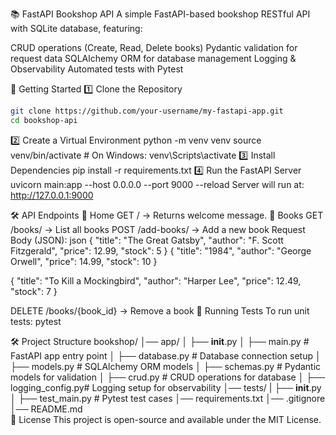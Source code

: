 📚 FastAPI Bookshop API
A simple FastAPI-based bookshop RESTful API with SQLite database, featuring:

CRUD operations (Create, Read, Delete books)
Pydantic validation for request data
SQLAlchemy ORM for database management
Logging & Observability
Automated tests with Pytest

🚀 Getting Started
1️⃣ Clone the Repository
 ```bash
git clone https://github.com/your-username/my-fastapi-app.git
cd bookshop-api
```
2️⃣ Create a Virtual Environment
python -m venv venv
source venv/bin/activate  # On Windows: venv\Scripts\activate
3️⃣ Install Dependencies
pip install -r requirements.txt
4️⃣ Run the FastAPI Server
uvicorn main:app --host 0.0.0.0 --port 9000 --reload
Server will run at: http://127.0.0.1:9000

🛠 API Endpoints
📌 Home
GET / → Returns welcome message.
📌 Books
GET /books/ → List all books
POST /add-books/ → Add a new book
Request Body (JSON):
json
{
  "title": "The Great Gatsby",
  "author": "F. Scott Fitzgerald",
  "price": 12.99,
  "stock": 5
}
{
  "title": "1984",
  "author": "George Orwell",
  "price": 14.99,
  "stock": 10
}

{
  "title": "To Kill a Mockingbird",
  "author": "Harper Lee",
  "price": 12.49,
  "stock": 7
}

DELETE /books/{book_id} → Remove a book
🧪 Running Tests
To run unit tests:
pytest

🛠 Project Structure
bookshop/
│── app/
│   ├── __init__.py
│   ├── main.py          # FastAPI app entry point
│   ├── database.py      # Database connection setup
│   ├── models.py        # SQLAlchemy ORM models
│   ├── schemas.py       # Pydantic models for validation
│   ├── crud.py          # CRUD operations for database
│   ├── logging_config.py# Logging setup for observability
│── tests/
|   ├── __init__.py
│   ├── test_main.py    # Pytest test cases
│── requirements.txt
│── .gitignore
│── README.md            
📜 License
This project is open-source and available under the MIT License.
